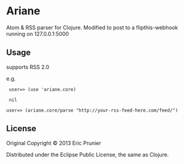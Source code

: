 # Ariane

Atom & RSS parser for Clojure. Modified to post to a flipthis-webhook running on 127.0.0.1:5000

## Usage

supports RSS 2.0

e.g.

     user=> (use 'ariane.core)

     nil

    user=> (ariane.core/parse "http://your-rss-feed-here.com/feed/")

## License

Original Copyright © 2013 Eric Prunier

Distributed under the Eclipse Public License, the same as Clojure.
